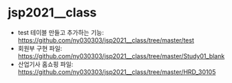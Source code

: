 # jsp2021__class

* test 테이블 만들고 추가하는 기능: https://github.com/ny030303/jsp2021__class/tree/master/test
* 회원부 구현 파일: https://github.com/ny030303/jsp2021__class/tree/master/Study01_blank
* 산업기사 홈쇼핑 파일: https://github.com/ny030303/jsp2021__class/tree/master/HRD_30105
